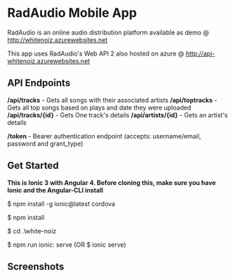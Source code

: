 # RadAudio Mobile App

RadAudio is an online audio distribution platform available as demo @
http://whitenoiz.azurewebsites.net

This app uses RadAudio's Web API 2 also hosted on azure @
http://api-whitenoiz.azurewebsites.net

## API Endpoints
**/api/tracks** - Gets all songs with their associated artists
**/api/toptracks** - Gets all top songs based on plays and date they were uploaded
**/api/tracks/{id}** - Gets One track's details
**/api/artists/{id}** - Gets an artist's details

**/token** - Bearer authentication endpoint (accepts: username/email, password and grant_type)


## Get Started
**This is Ionic 3 with Angular 4. Before cloning this, make sure you have Ionic and the Angular-CLI install** 

$ npm install -g ionic@latest cordova

$ npm install

$ cd .\white-noiz

$ npm run ionic: serve (OR $ ionic serve)


## Screenshots


